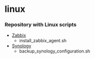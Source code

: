 # linux

### Repository with Linux scripts

- [Zabbix](https://github.com/oidani/linux/tree/master/zabbix)
  - install_zabbix_agent.sh
- [Synology](https://github.com/oidani/linux/tree/master/synology)
  - backup_synology_configuration.sh
